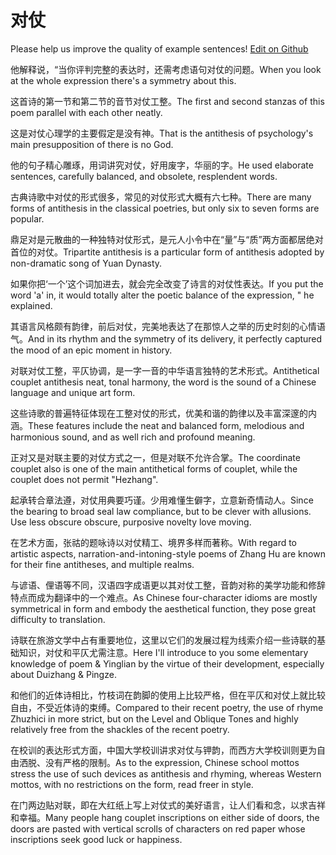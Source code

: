 # 对仗

Please help us improve the quality of example sentences! [Edit on Github](https://github.com/jiyushe/jiyu-example-sentence-source/blob/main/chinese/duizhang.md)

<p><span class="chinese">他解释说，“当你评判完整的表达时，还需考虑语句对仗的问题。</span><span class="english">When you look at the whole expression there's a symmetry about this.</span></p>

<p><span class="chinese">这首诗的第一节和第二节的音节对仗工整。</span><span class="english">The first and second stanzas of this poem parallel with each other neatly.</span></p>

<p><span class="chinese">这是对仗心理学的主要假定是没有神。</span><span class="english">That is the antithesis of psychology's main presupposition of there is no God.</span></p>

<p><span class="chinese">他的句子精心雕琢，用词讲究对仗，好用废字，华丽的字。</span><span class="english">He used elaborate sentences, carefully balanced, and obsolete, resplendent words.</span></p>

<p><span class="chinese">古典诗歌中对仗的形式很多，常见的对仗形式大概有六七种。</span><span class="english">There are many forms of antithesis in the classical poetries, but only six to seven forms are popular.</span></p>

<p><span class="chinese">鼎足对是元散曲的一种独特对仗形式，是元人小令中在“量”与“质”两方面都居绝对首位的对仗。</span><span class="english">Tripartite antithesis is a particular form of antithesis adopted by non-dramatic song of Yuan Dynasty.</span></p>

<p><span class="chinese">如果你把‘一个’这个词加进去，就会完全改变了诗言的对仗性表达。</span><span class="english">If you put the word 'a' in, it would totally alter the poetic balance of the expression, " he explained.</span></p>

<p><span class="chinese">其语言风格颇有韵律，前后对仗，完美地表达了在那惊人之举的历史时刻的心情语气。</span><span class="english">And in its rhythm and the symmetry of its delivery, it perfectly captured the mood of an epic moment in history.</span></p>

<p><span class="chinese">对联对仗工整，平仄协调，是一字一音的中华语言独特的艺术形式。</span><span class="english">Antithetical couplet antithesis neat, tonal harmony, the word is the sound of a Chinese language and unique art form.</span></p>

<p><span class="chinese">这些诗歌的普遍特征体现在工整对仗的形式，优美和谐的韵律以及丰富深邃的内涵。</span><span class="english">These features include the neat and balanced form, melodious and harmonious sound, and as well rich and profound meaning.</span></p>

<p><span class="chinese">正对又是对联主要的对仗方式之一，但是对联不允许合掌。</span><span class="english">The coordinate couplet also is one of the main antithetical forms of couplet, while the couplet does not permit "Hezhang".</span></p>

<p><span class="chinese">起承转合章法遵，对仗用典要巧谨。少用难懂生僻字，立意新奇情动人。</span><span class="english">Since the bearing to broad seal law compliance, but to be clever with allusions. Use less obscure obscure, purposive novelty love moving.</span></p>

<p><span class="chinese">在艺术方面，张祜的题咏诗以对仗精工、境界多样而著称。</span><span class="english">With regard to artistic aspects, narration-and-intoning-style poems of Zhang Hu are known for their fine antitheses, and multiple realms.</span></p>

<p><span class="chinese">与谚语、俚语等不同，汉语四字成语更以其对仗工整，音韵对称的美学功能和修辞特点而成为翻译中的一个难点。</span><span class="english">As Chinese four-character idioms are mostly symmetrical in form and embody the aesthetical function, they pose great difficulty to translation.</span></p>

<p><span class="chinese">诗联在旅游文学中占有重要地位，这里以它们的发展过程为线索介绍一些诗联的基础知识，对仗和平仄尤需注意。</span><span class="english">Here I'll introduce to you some elementary knowledge of poem & Yinglian by the virtue of their development, especially about Duizhang & Pingze.</span></p>

<p><span class="chinese">和他们的近体诗相比，竹枝词在韵脚的使用上比较严格，但在平仄和对仗上就比较自由，不受近体诗的束缚。</span><span class="english">Compared to their recent poetry, the use of rhyme Zhuzhici in more strict, but on the Level and Oblique Tones and highly relatively free from the shackles of the recent poetry.</span></p>

<p><span class="chinese">在校训的表达形式方面，中国大学校训讲求对仗与钾韵，而西方大学校训则更为自由洒脱、没有严格的限制。</span><span class="english">As to the expression, Chinese school mottos stress the use of such devices as antithesis and rhyming, whereas Western mottos, with no restrictions on the form, read freer in style.</span></p>

<p><span class="chinese">在门两边贴对联，即在大红纸上写上对仗式的美好语言，让人们看和念，以求吉祥和幸福。</span><span class="english">Many people hang couplet inscriptions on either side of doors, the doors are pasted with vertical scrolls of characters on red paper whose inscriptions seek good luck or happiness.</span></p>

